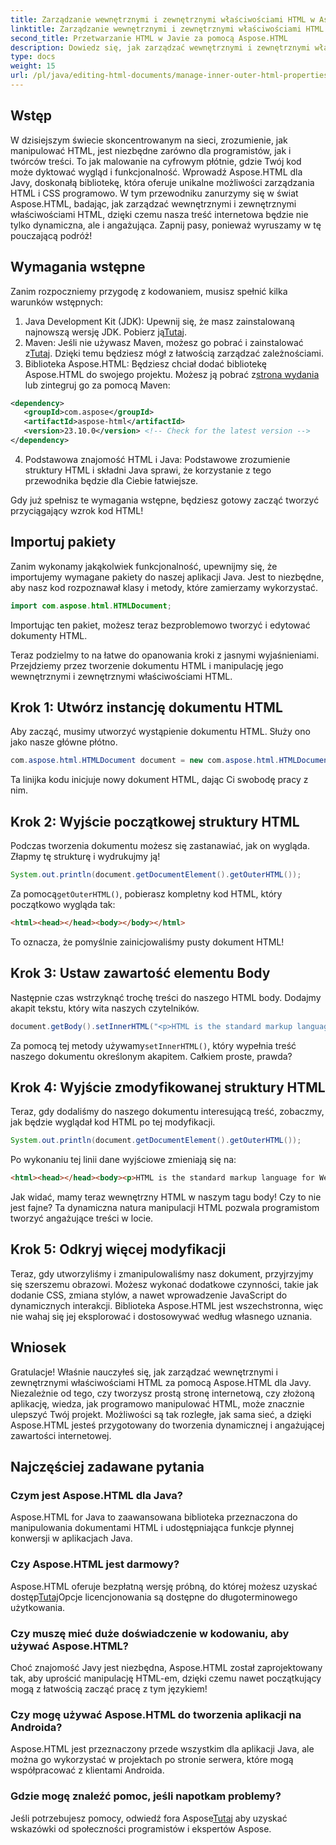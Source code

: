 ```yaml
---
title: Zarządzanie wewnętrznymi i zewnętrznymi właściwościami HTML w Aspose.HTML dla Java
linktitle: Zarządzanie wewnętrznymi i zewnętrznymi właściwościami HTML w Aspose.HTML dla Java
second_title: Przetwarzanie HTML w Javie za pomocą Aspose.HTML
description: Dowiedz się, jak zarządzać wewnętrznymi i zewnętrznymi właściwościami HTML w Aspose.HTML dla Java dzięki temu przewodnikowi krok po kroku, idealnemu dla programistów stron internetowych i twórców treści.
type: docs
weight: 15
url: /pl/java/editing-html-documents/manage-inner-outer-html-properties/
---
```

## Wstęp
W dzisiejszym świecie skoncentrowanym na sieci, zrozumienie, jak manipulować HTML, jest niezbędne zarówno dla programistów, jak i twórców treści. To jak malowanie na cyfrowym płótnie, gdzie Twój kod może dyktować wygląd i funkcjonalność. Wprowadź Aspose.HTML dla Javy, doskonałą bibliotekę, która oferuje unikalne możliwości zarządzania HTML i CSS programowo. W tym przewodniku zanurzymy się w świat Aspose.HTML, badając, jak zarządzać wewnętrznymi i zewnętrznymi właściwościami HTML, dzięki czemu nasza treść internetowa będzie nie tylko dynamiczna, ale i angażująca. Zapnij pasy, ponieważ wyruszamy w tę pouczającą podróż!

## Wymagania wstępne

Zanim rozpoczniemy przygodę z kodowaniem, musisz spełnić kilka warunków wstępnych:

1.  Java Development Kit (JDK): Upewnij się, że masz zainstalowaną najnowszą wersję JDK. Pobierz ją[Tutaj](https://www.oracle.com/java/technologies/javase-jdk11-downloads.html).
2.  Maven: Jeśli nie używasz Maven, możesz go pobrać i zainstalować z[Tutaj](https://maven.apache.org/download.cgi). Dzięki temu będziesz mógł z łatwością zarządzać zależnościami.
3.  Biblioteka Aspose.HTML: Będziesz chciał dodać bibliotekę Aspose.HTML do swojego projektu. Możesz ją pobrać z[strona wydania](https://releases.aspose.com/html/java/) lub zintegruj go za pomocą Maven:
```xml
<dependency>
   <groupId>com.aspose</groupId>
   <artifactId>aspose-html</artifactId>
   <version>23.10.0</version> <!-- Check for the latest version -->
</dependency>
```
4. Podstawowa znajomość HTML i Java: Podstawowe zrozumienie struktury HTML i składni Java sprawi, że korzystanie z tego przewodnika będzie dla Ciebie łatwiejsze.

Gdy już spełnisz te wymagania wstępne, będziesz gotowy zacząć tworzyć przyciągający wzrok kod HTML!

## Importuj pakiety

Zanim wykonamy jakąkolwiek funkcjonalność, upewnijmy się, że importujemy wymagane pakiety do naszej aplikacji Java. Jest to niezbędne, aby nasz kod rozpoznawał klasy i metody, które zamierzamy wykorzystać.

```java
import com.aspose.html.HTMLDocument;
```

Importując ten pakiet, możesz teraz bezproblemowo tworzyć i edytować dokumenty HTML. 

Teraz podzielmy to na łatwe do opanowania kroki z jasnymi wyjaśnieniami. Przejdziemy przez tworzenie dokumentu HTML i manipulację jego wewnętrznymi i zewnętrznymi właściwościami HTML.

## Krok 1: Utwórz instancję dokumentu HTML

Aby zacząć, musimy utworzyć wystąpienie dokumentu HTML. Służy ono jako nasze główne płótno.

```java
com.aspose.html.HTMLDocument document = new com.aspose.html.HTMLDocument();
```

Ta linijka kodu inicjuje nowy dokument HTML, dając Ci swobodę pracy z nim.

## Krok 2: Wyjście początkowej struktury HTML

Podczas tworzenia dokumentu możesz się zastanawiać, jak on wygląda. Złapmy tę strukturę i wydrukujmy ją!

```java
System.out.println(document.getDocumentElement().getOuterHTML());
```

 Za pomocą`getOuterHTML()`, pobierasz kompletny kod HTML, który początkowo wygląda tak: 
```html
<html><head></head><body></body></html>
```
To oznacza, że pomyślnie zainicjowaliśmy pusty dokument HTML!

## Krok 3: Ustaw zawartość elementu Body

Następnie czas wstrzyknąć trochę treści do naszego HTML body. Dodajmy akapit tekstu, który wita naszych czytelników.

```java
document.getBody().setInnerHTML("<p>HTML is the standard markup language for Web pages.</p>");
```

Za pomocą tej metody używamy`setInnerHTML()`, który wypełnia treść naszego dokumentu określonym akapitem. Całkiem proste, prawda?

## Krok 4: Wyjście zmodyfikowanej struktury HTML

Teraz, gdy dodaliśmy do naszego dokumentu interesującą treść, zobaczmy, jak będzie wyglądał kod HTML po tej modyfikacji.

```java
System.out.println(document.getDocumentElement().getOuterHTML());
```

Po wykonaniu tej linii dane wyjściowe zmieniają się na:
```html
<html><head></head><body><p>HTML is the standard markup language for Web pages.</p></body></html>
```
Jak widać, mamy teraz wewnętrzny HTML w naszym tagu body! Czy to nie jest fajne? Ta dynamiczna natura manipulacji HTML pozwala programistom tworzyć angażujące treści w locie.

## Krok 5: Odkryj więcej modyfikacji

Teraz, gdy utworzyliśmy i zmanipulowaliśmy nasz dokument, przyjrzyjmy się szerszemu obrazowi. Możesz wykonać dodatkowe czynności, takie jak dodanie CSS, zmiana stylów, a nawet wprowadzenie JavaScript do dynamicznych interakcji. Biblioteka Aspose.HTML jest wszechstronna, więc nie wahaj się jej eksplorować i dostosowywać według własnego uznania.

## Wniosek

Gratulacje! Właśnie nauczyłeś się, jak zarządzać wewnętrznymi i zewnętrznymi właściwościami HTML za pomocą Aspose.HTML dla Javy. Niezależnie od tego, czy tworzysz prostą stronę internetową, czy złożoną aplikację, wiedza, jak programowo manipulować HTML, może znacznie ulepszyć Twój projekt. Możliwości są tak rozległe, jak sama sieć, a dzięki Aspose.HTML jesteś przygotowany do tworzenia dynamicznej i angażującej zawartości internetowej.

## Najczęściej zadawane pytania

### Czym jest Aspose.HTML dla Java?  
Aspose.HTML for Java to zaawansowana biblioteka przeznaczona do manipulowania dokumentami HTML i udostępniająca funkcje płynnej konwersji w aplikacjach Java.

### Czy Aspose.HTML jest darmowy?  
 Aspose.HTML oferuje bezpłatną wersję próbną, do której możesz uzyskać dostęp[Tutaj](https://releases.aspose.com/)Opcje licencjonowania są dostępne do długoterminowego użytkowania.

### Czy muszę mieć duże doświadczenie w kodowaniu, aby używać Aspose.HTML?  
Choć znajomość Javy jest niezbędna, Aspose.HTML został zaprojektowany tak, aby uprościć manipulację HTML-em, dzięki czemu nawet początkujący mogą z łatwością zacząć pracę z tym językiem!

### Czy mogę używać Aspose.HTML do tworzenia aplikacji na Androida?  
Aspose.HTML jest przeznaczony przede wszystkim dla aplikacji Java, ale można go wykorzystać w projektach po stronie serwera, które mogą współpracować z klientami Androida.

### Gdzie mogę znaleźć pomoc, jeśli napotkam problemy?  
 Jeśli potrzebujesz pomocy, odwiedź fora Aspose[Tutaj](https://forum.aspose.com/c/html/29) aby uzyskać wskazówki od społeczności programistów i ekspertów Aspose.
